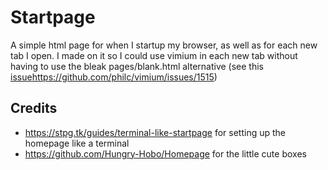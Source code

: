# Startpage
A simple html page for when I startup my browser, as well as for each new tab I open. I made on it so I could use vimium in each new tab without having to use the bleak pages/blank.html alternative (see this [issue]()https://github.com/philc/vimium/issues/1515)

## Credits
- https://stpg.tk/guides/terminal-like-startpage for setting up the homepage like a terminal
- https://github.com/Hungry-Hobo/Homepage for the little cute boxes
